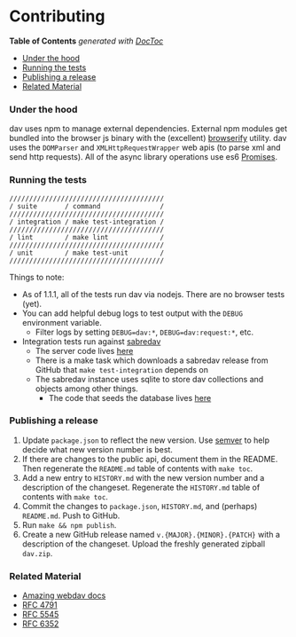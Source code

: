 # Contributing

<!-- START doctoc generated TOC please keep comment here to allow auto update -->
<!-- DON'T EDIT THIS SECTION, INSTEAD RE-RUN doctoc TO UPDATE -->
**Table of Contents**  *generated with [DocToc](http://doctoc.herokuapp.com/)*

- [Under the hood](#under-the-hood)
- [Running the tests](#running-the-tests)
- [Publishing a release](#publishing-a-release)
- [Related Material](#related-material)

<!-- END doctoc generated TOC please keep comment here to allow auto update -->

### Under the hood

dav uses npm to manage external dependencies. External npm modules get bundled into the browser js binary with the (excellent) [browserify](http://browserify.org/) utility. dav uses the `DOMParser` and `XMLHttpRequestWrapper` web apis (to parse xml and send http requests). All of the async library operations use es6 [Promises](https://developer.mozilla.org/docs/Web/JavaScript/Reference/Global_Objects/Promise).

### Running the tests

```
///////////////////////////////////////
/ suite       / command               /
///////////////////////////////////////
/ integration / make test-integration /
///////////////////////////////////////
/ lint        / make lint             /
///////////////////////////////////////
/ unit        / make test-unit        /
///////////////////////////////////////
```

Things to note:

+ As of 1.1.1, all of the tests run dav via nodejs. There are no browser tests (yet).
+ You can add helpful debug logs to test output with the `DEBUG` environment variable.
  + Filter logs by setting `DEBUG=dav:*`, `DEBUG=dav:request:*`, etc.
+ Integration tests run against [sabredav](http://sabre.io/)
  + The server code lives [here](https://github.com/gaye/dav/blob/master/test/integration/server/calendarserver.php)
  + There is a make task which downloads a sabredav release from GitHub that `make test-integration` depends on
  + The sabredav instance uses sqlite to store dav collections and objects among other things.
    + The code that seeds the database lives [here](https://github.com/gaye/dav/blob/master/test/integration/server/bootstrap.js)

### Publishing a release

1. Update `package.json` to reflect the new version. Use [semver](http://semver.org/) to help decide what new version number is best.
2. If there are changes to the public api, document them in the README. Then regenerate the `README.md` table of contents with `make toc`.
3. Add a new entry to `HISTORY.md` with the new version number and a description of the changeset. Regenerate the `HISTORY.md` table of contents with `make toc`.
4. Commit the changes to `package.json`, `HISTORY.md`, and (perhaps) `README.md`. Push to GitHub.
5. Run `make && npm publish`.
6. Create a new GitHub release named `v.{MAJOR}.{MINOR}.{PATCH}` with a description of the changeset. Upload the freshly generated zipball `dav.zip`.

### Related Material

+ [Amazing webdav docs](http://sabre.io/dav/)
+ [RFC 4791](http://tools.ietf.org/html/rfc4791)
+ [RFC 5545](http://tools.ietf.org/html/rfc5545)
+ [RFC 6352](http://tools.ietf.org/html/rfc6352)
